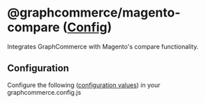 # @graphcommerce/magento-compare ([Config](./Config.graphqls))

Integrates GraphCommerce with Magento's compare functionality.

## Configuration

Configure the following ([configuration values](./Config.graphqls)) in your
graphcommerce.config.js
